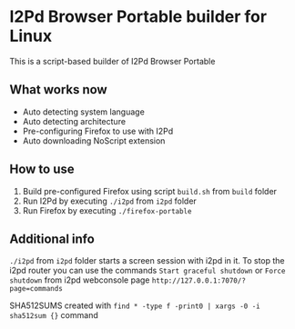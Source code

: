 I2Pd Browser Portable builder for Linux
=====
This is a script-based builder of I2Pd Browser Portable

What works now
-----
* Auto detecting system language
* Auto detecting architecture
* Pre-configuring Firefox to use with I2Pd
* Auto downloading NoScript extension

How to use
-----
1. Build pre-configured Firefox using script `build.sh` from `build` folder
2. Run I2Pd by executing `./i2pd` from `i2pd` folder
3. Run Firefox by executing `./firefox-portable`

Additional info
-----
`./i2pd` from `i2pd` folder starts a screen session with i2pd in it.
To stop the i2pd router you can use the commands `Start graceful shutdown` or `Force shutdown`
from i2pd webconsole page `http://127.0.0.1:7070/?page=commands`

SHA512SUMS created with `find * -type f -print0 | xargs -0 -i sha512sum {}` command
